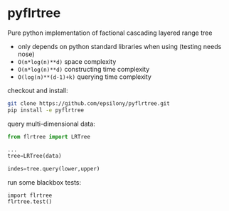 pyflrtree
=========

Pure python implementation of factional cascading layered range tree

  - only depends on python standard libraries when using (testing needs nose)
  - `O(n*log(n)**d)` space complexity
  - `O(n*log(n)**d)` constructing time complexity
  - `O(log(n)**(d-1)+k)` querying time complexity

checkout and install:
```bash
git clone https://github.com/epsilony/pyflrtree.git
pip install -e pyflrtree
```

query multi-dimensional data:
```python
from flrtree import LRTree

...
tree=LRTree(data)

indes=tree.query(lower,upper)
```

run some blackbox tests:
```
import flrtree
flrtree.test()
```
